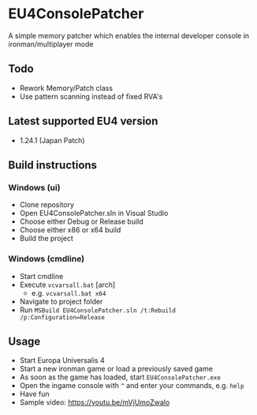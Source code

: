 # EU4ConsolePatcher
A simple memory patcher which enables the internal developer console in ironman/multiplayer mode

## Todo
* Rework Memory/Patch class
* Use pattern scanning instead of fixed RVA's

## Latest supported EU4 version
* 1.24.1 (Japan Patch)

## Build instructions
### Windows (ui)
* Clone repository
* Open EU4ConsolePatcher.sln in Visual Studio
* Choose either Debug or Release build
* Choose either x86 or x64 build
* Build the project
### Windows (cmdline)
* Start cmdline
* Execute `vcvarsall.bat` [arch]
  * e.g. `vcvarsall.bat x64`
* Navigate to project folder
* Run `MSBuild EU4ConsolePatcher.sln /t:Rebuild /p:Configuration=Release`

## Usage
* Start Europa Universalis 4
* Start a new ironman game or load a previously saved game
* As soon as the game has loaded, start `EU4ConsolePatcher.exe`
* Open the ingame console with `^` and enter your commands, e.g. `help`
* Have fun
* Sample video: https://youtu.be/mVjUmoZwalo
